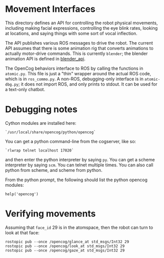 
Movement Interfaces
===================

This directory defines an API for controlling the robot physical
movements, including making facial expressions, controlling the
eye blink rates, looking at locations, and saying things with
some sort of vocal inflection.

The API publishes various ROS messages to drive the robot.
The current API assumes that there is some animation rig that
converts animations to actually motor-drive commands.  This is
currently `blender`; the blender animation API is defined in
[blender_api](https://github.com/hansonrobotics/blender_api).

The OpenCog behaviors interface to ROS by calling the functions in
`atomic.py`. This file is just a "thin" wrapper around the actual ROS
code, which is in `ros_commo.py`.  A non-ROS, debugging-only interface
is in `atomic-dbg.py`; it does not import ROS, and only prints to
stdout. It can be used for a text-only chatbot.

Debugging notes
===============
Cython modules are installed here:
```
`/usr/local/share/opencog/python/opencog`
```

You can get a python command-line from the cogserver, like so:
```
`rlwrap telnet localhost 17020`
```
and then enter the python interpreter by saying `py`.  You can get
a scheme interpreter by saying `scm`.  You can telnet multiple times.
You can also call python from scheme, and scheme from python.

From the python prompt, the following should list the python
opencog modules:
```
help('opencog')
```

Verifying movements
===================

Assuming that `face_id` 29 is in the atomspace, then the robot
can turn to look at that face:

```
rostopic pub --once /opencog/glance_at std_msgs/Int32 29
rostopic pub --once /opencog/look_at std_msgs/Int32 29
rostopic pub --once /opencog/gaze_at std_msgs/Int32 29
```
